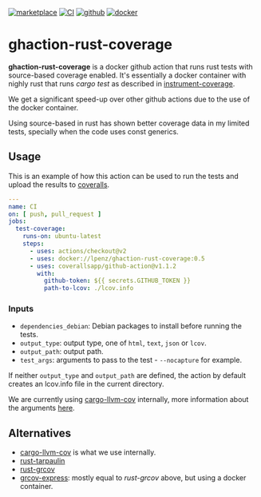 [![marketplace](https://img.shields.io/badge/marketplace-rust--source--coverage-blue?logo=github)](https://github.com/marketplace/actions/rust-source-coverage)
[![CI](https://github.com/lpenz/ghaction-rust-coverage/actions/workflows/ci.yml/badge.svg)](https://github.com/lpenz/ghaction-rust-coverage/actions/workflows/ci.yml)
[![github](https://img.shields.io/github/v/release/lpenz/ghaction-rust-coverage?include_prereleases&label=release&logo=github)](https://github.com/lpenz/ghaction-rust-coverage/releases)
[![docker](https://img.shields.io/docker/v/lpenz/ghaction-rust-coverage?label=release&logo=docker&sort=semver)](https://hub.docker.com/repository/docker/lpenz/ghaction-rust-coverage)

# ghaction-rust-coverage

**ghaction-rust-coverage** is a docker github action that runs rust
tests with source-based coverage enabled. It's essentially a docker
container with nighly rust that runs *cargo test* as described in
[instrument-coverage](https://doc.rust-lang.org/nightly/unstable-book/compiler-flags/instrument-coverage.html).

We get a significant speed-up over other github actions due to the use
of the docker container.

Using source-based in rust has shown better coverage data in my
limited tests, specially when the code uses const generics.


## Usage

This is an example of how this action can be used to run the tests and
upload the results to [coveralls](https://coveralls.io/).

```yml
---
name: CI
on: [ push, pull_request ]
jobs:
  test-coverage:
    runs-on: ubuntu-latest
    steps:
      - uses: actions/checkout@v2
      - uses: docker://lpenz/ghaction-rust-coverage:0.5
      - uses: coverallsapp/github-action@v1.1.2
        with:
          github-token: ${{ secrets.GITHUB_TOKEN }}
          path-to-lcov: ./lcov.info
```


### Inputs

- `dependencies_debian`: Debian packages to install before running the tests.
- `output_type`: output type, one of `html`, `text`, `json` or `lcov`.
- `output_path`: output path.
- `test_args`: arguments to pass to the test - `--nocapture` for example.


If neither `output_type` and `output_path` are defined, the action by
default creates an lcov.info file in the current directory.

We are currently using
[cargo-llvm-cov](https://crates.io/crates/cargo-llvm-cov) internally,
more information about the arguments [here](https://crates.io/crates/cargo-llvm-cov).

## Alternatives

- [cargo-llvm-cov](https://crates.io/crates/cargo-llvm-cov) is what we
  use internally.
- [rust-tarpaulin](https://github.com/marketplace/actions/rust-tarpaulin)
- [rust-grcov](https://github.com/marketplace/actions/rust-grcov)
- [grcov-express](https://github.com/marketplace/actions/grcov-express):
  mostly equal to *rust-grcov* above, but using a docker container.

